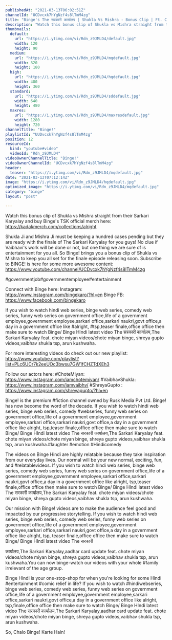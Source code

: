 ```yaml
---
publishedAt: "2021-03-13T06:02:51Z"
channelId: "UCDvcxk7hYgNzf4s8lTmM4zg"
title: "Binge's The सरकारी कार्यालय | Shukla Vs Mishra - Bonus Clip | Ft. Chote Miyan & Bibhu"
description: "Watch this bonus clip of Shukla vs Mishra straight from their Sarkari Karyalay and buy Binge's TSK official merch here: https://kadakmerch.com/collections/alright\n\nShukla Ji and Mishra Ji must be keeping a hundred cases pending but they are ready with the finale of The Sarkari Karyalay for you guys! No clue if Vaibhavi's work will be done or not, but one thing we are sure of is entertainment for you all. So Binge! brings you a bonus clip of Shukla vs Mishra  to keep you all set for the finale episode releasing soon. Subscribe to BINGE! is here for some more awesome content: https://www.youtube.com/channel/UCDvcxk7hYgNzf4s8lTmM4zg\n\n#governmentjob#governmentemployee#entertainment\n\nConnect with Binge here:\nInstagram: https://www.instagram.com/bingekaro/?hl=en\nBinge FB: https://www.facebook.com/bingekaro\n\nIf you wish to watch hindi web series, binge web series, comedy web series, funny web series on government office,life of a government employee,government employee,sarkari office,sarkari naukri,govt office,a day in a government office like #alright, #tsp,teaser finale,office office then make sure to watch Binge/ Binge HIndi latest video The सरकारी कार्यालय,The Sarkari Karyalay feat. chote miyan videos/chote miyan binge, shreya gupto videos,vaibhav shukla tsp, arun kushwaha.\n\nFor more interesting videos do check out our new playlist: https://www.youtube.com/playlist?list=PLc6UCr7k2eeUOc3bwsu7GW1fCHZTdXEh3\n\nFollow our actors here:\n#ChoteMiyan: https://www.instagram.com/iamchotemiyan/\n#VaibhavShukla: https://www.instagram.com/iamvaibhv/\n#ShreyaGupto : https://www.instagram.com/shreyagupto/?hl=en\n\nBinge! is the premium #fiction channel owned by Rusk Media Pvt Ltd. Binge! has now become the word of the decade. If you wish to watch hindi web series, binge web series, comedy #webseries, funny web series on government office,life of a government employee,government employee,sarkari office,sarkari naukri,govt office,a day in a government office like alright, tsp,teaser finale,office office then make sure to watch Binge/ Binge HIndi latest video The सरकारी कार्यालय,The Sarkari Karyalay feat. chote miyan videos/chote miyan binge, shreya gupto videos,vaibhav shukla tsp, arun kushwaha.#laughter #emotion #Hindicomedy\n\nThe videos on Binge Hindi are highly relatable because they take inspiration from our everyday lives. Our normal will be your new normal, exciting, fun, and #relatablevideos. If you wish to watch hindi web series, binge web series, comedy web series, funny web series on government office,life of a government employee,government employee,sarkari office,sarkari naukri,govt office,a day in a government office like alright, tsp,teaser finale,office office then make sure to watch Binge/ Binge HIndi latest video The सरकारी कार्यालय,The Sarkari Karyalay feat. chote miyan videos/chote miyan binge, shreya gupto videos,vaibhav shukla tsp, arun kushwaha.\n\nOur mission with Binge! videos are to make the audience feel good and impacted by our progressive storytelling. If you wish to watch hindi web series, binge web series, comedy web series, funny web series on government office,life of a government employee,government employee,sarkari office,sarkari naukri,govt office,a day in a government office like alright, tsp, teaser finale,office office then make sure to watch Binge/ Binge HIndi latest video The सरकारी\n\nकार्यालय,The Sarkari Karyalay,aadhar card update feat. chote miyan videos/chote miyan binge, shreya gupto videos,vaibhav shukla tsp, arun kushwaha.You can now binge-watch our videos with your whole #family irrelevant of the age group.\n\nBinge Hindi is your one-stop-shop for when you're looking for some Hindi #entertainment #comic relief in life? If you wish to watch #hindiwebseries, binge web series, comedy web series, funny web series on government office,life of a government employee,government employee,sarkari office,sarkari naukri,govt office,a day in a government office like alright, tsp,finale,office office then make sure to watch Binge/ Binge HIndi latest video The सरकारी कार्यालय,The Sarkari Karyalay,aadhar card update feat. chote miyan videos/chote miyan binge, shreya gupto videos,vaibhav shukla tsp, arun kushwaha.\n\nSo, Chalo Binge! Karte Hain!"
thumbnails:
  default:
    url: "https://i.ytimg.com/vi/Rdn_z9JMLD4/default.jpg"
    width: 120
    height: 90
  medium:
    url: "https://i.ytimg.com/vi/Rdn_z9JMLD4/mqdefault.jpg"
    width: 320
    height: 180
  high:
    url: "https://i.ytimg.com/vi/Rdn_z9JMLD4/hqdefault.jpg"
    width: 480
    height: 360
  standard:
    url: "https://i.ytimg.com/vi/Rdn_z9JMLD4/sddefault.jpg"
    width: 640
    height: 480
  maxres:
    url: "https://i.ytimg.com/vi/Rdn_z9JMLD4/maxresdefault.jpg"
    width: 1280
    height: 720
channelTitle: "Binge!"
playlistId: "UUDvcxk7hYgNzf4s8lTmM4zg"
position: 12
resourceId:
  kind: "youtube#video"
  videoId: "Rdn_z9JMLD4"
videoOwnerChannelTitle: "Binge!"
videoOwnerChannelId: "UCDvcxk7hYgNzf4s8lTmM4zg"
header:
  teaser: "https://i.ytimg.com/vi/Rdn_z9JMLD4/mqdefault.jpg"
date: "2021-03-13T07:12:14Z"
image: "https://i.ytimg.com/vi/Rdn_z9JMLD4/hqdefault.jpg"
optimized_image: "https://i.ytimg.com/vi/Rdn_z9JMLD4/mqdefault.jpg"
category: "binge"
layout: "post"

---
```

Watch this bonus clip of Shukla vs Mishra straight from their Sarkari Karyalay and buy Binge's TSK official merch here: https://kadakmerch.com/collections/alright

Shukla Ji and Mishra Ji must be keeping a hundred cases pending but they are ready with the finale of The Sarkari Karyalay for you guys! No clue if Vaibhavi's work will be done or not, but one thing we are sure of is entertainment for you all. So Binge! brings you a bonus clip of Shukla vs Mishra  to keep you all set for the finale episode releasing soon. Subscribe to BINGE! is here for some more awesome content: https://www.youtube.com/channel/UCDvcxk7hYgNzf4s8lTmM4zg

#governmentjob#governmentemployee#entertainment

Connect with Binge here:
Instagram: https://www.instagram.com/bingekaro/?hl=en
Binge FB: https://www.facebook.com/bingekaro

If you wish to watch hindi web series, binge web series, comedy web series, funny web series on government office,life of a government employee,government employee,sarkari office,sarkari naukri,govt office,a day in a government office like #alright, #tsp,teaser finale,office office then make sure to watch Binge/ Binge HIndi latest video The सरकारी कार्यालय,The Sarkari Karyalay feat. chote miyan videos/chote miyan binge, shreya gupto videos,vaibhav shukla tsp, arun kushwaha.

For more interesting videos do check out our new playlist: https://www.youtube.com/playlist?list=PLc6UCr7k2eeUOc3bwsu7GW1fCHZTdXEh3

Follow our actors here:
#ChoteMiyan: https://www.instagram.com/iamchotemiyan/
#VaibhavShukla: https://www.instagram.com/iamvaibhv/
#ShreyaGupto : https://www.instagram.com/shreyagupto/?hl=en

Binge! is the premium #fiction channel owned by Rusk Media Pvt Ltd. Binge! has now become the word of the decade. If you wish to watch hindi web series, binge web series, comedy #webseries, funny web series on government office,life of a government employee,government employee,sarkari office,sarkari naukri,govt office,a day in a government office like alright, tsp,teaser finale,office office then make sure to watch Binge/ Binge HIndi latest video The सरकारी कार्यालय,The Sarkari Karyalay feat. chote miyan videos/chote miyan binge, shreya gupto videos,vaibhav shukla tsp, arun kushwaha.#laughter #emotion #Hindicomedy

The videos on Binge Hindi are highly relatable because they take inspiration from our everyday lives. Our normal will be your new normal, exciting, fun, and #relatablevideos. If you wish to watch hindi web series, binge web series, comedy web series, funny web series on government office,life of a government employee,government employee,sarkari office,sarkari naukri,govt office,a day in a government office like alright, tsp,teaser finale,office office then make sure to watch Binge/ Binge HIndi latest video The सरकारी कार्यालय,The Sarkari Karyalay feat. chote miyan videos/chote miyan binge, shreya gupto videos,vaibhav shukla tsp, arun kushwaha.

Our mission with Binge! videos are to make the audience feel good and impacted by our progressive storytelling. If you wish to watch hindi web series, binge web series, comedy web series, funny web series on government office,life of a government employee,government employee,sarkari office,sarkari naukri,govt office,a day in a government office like alright, tsp, teaser finale,office office then make sure to watch Binge/ Binge HIndi latest video The सरकारी

कार्यालय,The Sarkari Karyalay,aadhar card update feat. chote miyan videos/chote miyan binge, shreya gupto videos,vaibhav shukla tsp, arun kushwaha.You can now binge-watch our videos with your whole #family irrelevant of the age group.

Binge Hindi is your one-stop-shop for when you're looking for some Hindi #entertainment #comic relief in life? If you wish to watch #hindiwebseries, binge web series, comedy web series, funny web series on government office,life of a government employee,government employee,sarkari office,sarkari naukri,govt office,a day in a government office like alright, tsp,finale,office office then make sure to watch Binge/ Binge HIndi latest video The सरकारी कार्यालय,The Sarkari Karyalay,aadhar card update feat. chote miyan videos/chote miyan binge, shreya gupto videos,vaibhav shukla tsp, arun kushwaha.

So, Chalo Binge! Karte Hain!